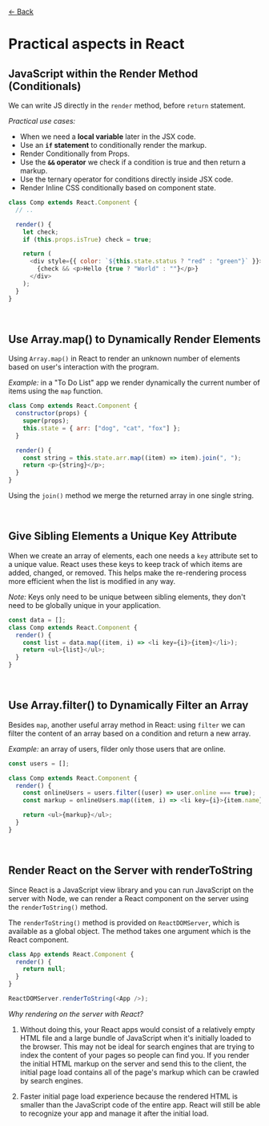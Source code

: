 [&larr; Back](./README.md)

# Practical aspects in React

## JavaScript within the Render Method (Conditionals)

We can write JS directly in the `render` method, before `return` statement.

_Practical use cases:_

- When we need a **local variable** later in the JSX code.
- Use an **`if` statement** to conditionally render the markup.
- Render Conditionally from Props.
- Use the **`&&` operator** we check if a condition is true and then return a markup.
- Use the ternary operator for conditions directly inside JSX code.
- Render Inline CSS conditionally based on component state.

```js
class Comp extends React.Component {
  // ..

  render() {
    let check;
    if (this.props.isTrue) check = true;

    return (
      <div style={{ color: `${this.state.status ? "red" : "green"}` }}>
        {check && <p>Hello {true ? "World" : ""}</p>}
      </div>
    );
  }
}
```

<br>

## Use Array.map() to Dynamically Render Elements

Using `Array.map()` in React to render an unknown number of elements based on user's interaction with the program.

_Example:_ in a "To Do List" app we render dynamically the current number of items using the `map` function.

```js
class Comp extends React.Component {
  constructor(props) {
    super(props);
    this.state = { arr: ["dog", "cat", "fox"] };
  }

  render() {
    const string = this.state.arr.map((item) => item).join(", ");
    return <p>{string}</p>;
  }
}
```

Using the `join()` method we merge the returned array in one single string.

<br>

## Give Sibling Elements a Unique Key Attribute

When we create an array of elements, each one needs a `key` attribute set to a unique value. React uses these keys to keep track of which items are added, changed, or removed. This helps make the re-rendering process more efficient when the list is modified in any way.

_Note:_ Keys only need to be unique between sibling elements, they don't need to be globally unique in your application.

```js
const data = [];
class Comp extends React.Component {
  render() {
    const list = data.map((item, i) => <li key={i}>{item}</li>);
    return <ul>{list}</ul>;
  }
}
```

<br>

## Use Array.filter() to Dynamically Filter an Array

Besides `map`, another useful array method in React: using `filter` we can filter the content of an array based on a condition and return a new array.

_Example:_ an array of users, filder only those users that are online.

```js
const users = [];

class Comp extends React.Component {
  render() {
    const onlineUsers = users.filter((user) => user.online === true);
    const markup = onlineUsers.map((item, i) => <li key={i}>{item.name}</li>);

    return <ul>{markup}</ul>;
  }
}
```

<br>

## Render React on the Server with renderToString

Since React is a JavaScript view library and you can run JavaScript on the server with Node, we can render a React component on the server using the `renderToString()` method.

The `renderToString()` method is provided on `ReactDOMServer`, which is available as a global object. The method takes one argument which is the React component.

```js
class App extends React.Component {
  render() {
    return null;
  }
}

ReactDOMServer.renderToString(<App />);
```

_Why rendering on the server with React?_

1. Without doing this, your React apps would consist of a relatively empty HTML file and a large bundle of JavaScript when it's initially loaded to the browser. This may not be ideal for search engines that are trying to index the content of your pages so people can find you. If you render the initial HTML markup on the server and send this to the client, the initial page load contains all of the page's markup which can be crawled by search engines.

2. Faster initial page load experience because the rendered HTML is smaller than the JavaScript code of the entire app. React will still be able to recognize your app and manage it after the initial load.

<br>
